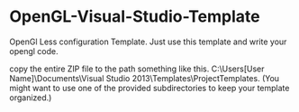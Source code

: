 # OpenGL-Visual-Studio-Template
OpenGl Less configuration Template. Just use this template and write your opengl code.


copy the entire ZIP file to the path something like this. C:\Users\[User Name]\Documents\Visual Studio 2013\Templates\ProjectTemplates. (You might want to use one of the provided subdirectories to keep your template organized.)
